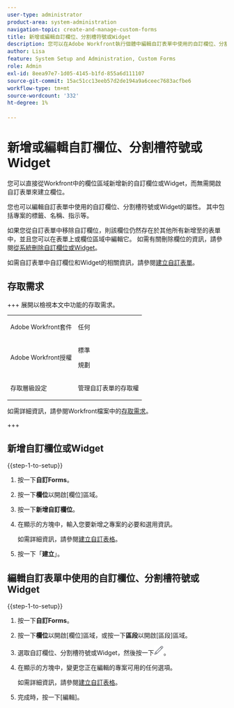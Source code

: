 ```yaml
---
user-type: administrator
product-area: system-administration
navigation-topic: create-and-manage-custom-forms
title: 新增或編輯自訂欄位、分割槽符號或Widget
description: 您可以在Adobe Workfront執行個體中編輯自訂表單中使用的自訂欄位、分割槽符號或Widget的屬性。 其中包括專案的標籤、名稱、指示等。
author: Lisa
feature: System Setup and Administration, Custom Forms
role: Admin
exl-id: 8eea97e7-1d05-4145-b1fd-855a6d111107
source-git-commit: 15ac51cc13eeb57d2de194a9a6ceec7683acfbe6
workflow-type: tm+mt
source-wordcount: '332'
ht-degree: 1%

---
```


# 新增或編輯自訂欄位、分割槽符號或Widget

您可以直接從Workfront中的欄位區域新增新的自訂欄位或Widget，而無需開啟自訂表單來建立欄位。

您也可以編輯自訂表單中使用的自訂欄位、分割槽符號或Widget的屬性。 其中包括專案的標籤、名稱、指示等。

如果您從自訂表單中移除自訂欄位，則該欄位仍然存在於其他所有新增至的表單中，並且您可以在表單上或欄位區域中編輯它。 如需有關刪除欄位的資訊，請參閱[從系統刪除自訂欄位或Widget](/help/quicksilver/administration-and-setup/customize-workfront/create-manage-custom-forms/delete-a-custom-field.md)。

如需自訂表單中自訂欄位和Widget的相關資訊，請參閱[建立自訂表單](/help/quicksilver/administration-and-setup/customize-workfront/create-manage-custom-forms/form-designer/design-a-form/design-a-form.md)。

## 存取需求

+++ 展開以檢視本文中功能的存取需求。

<table style="table-layout:auto"> 
 <col> 
 <col> 
 <tbody> 
  <tr> 
   <td>Adobe Workfront套件</td> 
   <td><p>任何</p></td> 
  </tr> 
  <tr> 
   <td>Adobe Workfront授權</td> 
   <td><p>標準</p>
       <p>規劃</p></td>
  </tr> 
  <tr> 
   <td>存取層級設定</td> 
   <td> <p>管理自訂表單的存取權</p> </td> 
  </tr>  
 </tbody> 
</table>

如需詳細資訊，請參閱Workfront檔案中的[存取需求](/help/quicksilver/administration-and-setup/add-users/access-levels-and-object-permissions/access-level-requirements-in-documentation.md)。

+++

## 新增自訂欄位或Widget

{{step-1-to-setup}}

1. 按一下&#x200B;**自訂Forms**。
1. 按一下&#x200B;**欄位**&#x200B;以開啟[欄位]區域。
1. 按一下&#x200B;**新增自訂欄位**。
1. 在顯示的方塊中，輸入您要新增之專案的必要和選用資訊。

   如需詳細資訊，請參閱[建立自訂表格](/help/quicksilver/administration-and-setup/customize-workfront/create-manage-custom-forms/form-designer/design-a-form/design-a-form.md)。

1. 按一下「**建立**」。

## 編輯自訂表單中使用的自訂欄位、分割槽符號或Widget

{{step-1-to-setup}}

1. 按一下&#x200B;**自訂Forms**。
1. 按一下&#x200B;**欄位**&#x200B;以開啟[欄位]區域，或按一下&#x200B;**區段**&#x200B;以開啟[區段]區域。
1. 選取自訂欄位、分割槽符號或Widget，然後按一下![編輯圖示](assets/edit-icon.png)。
1. 在顯示的方塊中，變更您正在編輯的專案可用的任何選項。

   如需詳細資訊，請參閱[建立自訂表格](/help/quicksilver/administration-and-setup/customize-workfront/create-manage-custom-forms/form-designer/design-a-form/design-a-form.md)。

1. 完成時，按一下[編輯]。**&#x200B;**

